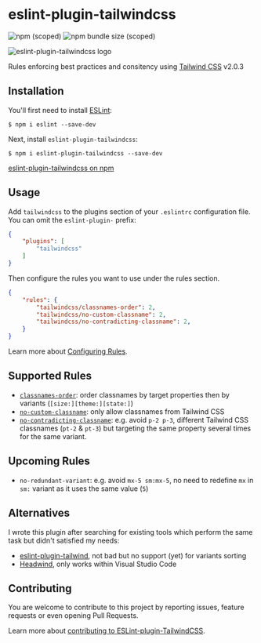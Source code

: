 # eslint-plugin-tailwindcss
![npm (scoped)](https://img.shields.io/npm/v/eslint-plugin-tailwindcss?style=for-the-badge) ![npm bundle size (scoped)](https://img.shields.io/npm/l/eslint-plugin-tailwindcss?style=for-the-badge)

![eslint-plugin-tailwindcss logo](https://repository-images.githubusercontent.com/350840995/d9bbe080-9211-11eb-8148-0a9167a8b3ff)

Rules enforcing best practices and consitency using [Tailwind CSS](https://tailwindcss.com/) v2.0.3

## Installation

You'll first need to install [ESLint](http://eslint.org):

```
$ npm i eslint --save-dev
```

Next, install `eslint-plugin-tailwindcss`:

```
$ npm i eslint-plugin-tailwindcss --save-dev
```

[eslint-plugin-tailwindcss on npm](https://www.npmjs.com/package/eslint-plugin-tailwindcss)

## Usage

Add `tailwindcss` to the plugins section of your `.eslintrc` configuration file. You can omit the `eslint-plugin-` prefix:

```json
{
    "plugins": [
        "tailwindcss"
    ]
}
```


Then configure the rules you want to use under the rules section.

```json
{
    "rules": {
        "tailwindcss/classnames-order": 2,
        "tailwindcss/no-custom-classname": 2,
        "tailwindcss/no-contradicting-classname": 2,
    }
}
```

Learn more about [Configuring Rules](https://eslint.org/docs/user-guide/configuring/rules).

## Supported Rules

* [`classnames-order`](docs/rules/classnames-order.md): order classnames by target properties then by variants (`[size:][theme:][state:]`)
* [`no-custom-classname`](docs/rules/no-custom-classname.md): only allow classnames from Tailwind CSS
* [`no-contradicting-classname`](docs/rules/no-contradicting-classname.md): e.g. avoid `p-2 p-3`, different Tailwind CSS classnames (`pt-2` & `pt-3`) but targeting the same property several times for the same variant.

## Upcoming Rules

* `no-redundant-variant`: e.g. avoid `mx-5 sm:mx-5`, no need to redefine `mx` in `sm:` variant as it uses the same value (`5`)

## Alternatives

I wrote this plugin after searching for existing tools which perform the same task but didn't satisfied my needs:

* [eslint-plugin-tailwind](https://www.npmjs.com/package/eslint-plugin-tailwind), not bad but no support (yet) for variants sorting
* [Headwind](https://marketplace.visualstudio.com/items?itemName=heybourn.headwind), only works within Visual Studio Code

## Contributing

You are welcome to contribute to this project by reporting issues, feature requests or even opening Pull Requests.

Learn more about [contributing to ESLint-plugin-TailwindCSS](CONTRIBUTING.md).
